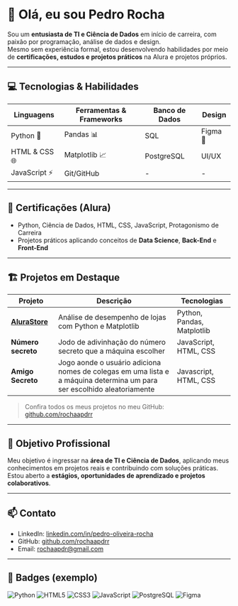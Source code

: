 # 👋 Olá, eu sou Pedro Rocha

Sou um **entusiasta de TI e Ciência de Dados** em início de carreira, com paixão por programação, análise de dados e design.  
Mesmo sem experiência formal, estou desenvolvendo habilidades por meio de **certificações, estudos e projetos práticos** na Alura e projetos próprios.

---

## 💻 Tecnologias & Habilidades

| Linguagens | Ferramentas & Frameworks | Banco de Dados | Design |
|------------|-------------------------|----------------|--------|
| Python 🐍 | Pandas 📊 | SQL | Figma 🎨 |
| HTML & CSS 🌐 | Matplotlib 📈 | PostgreSQL | UI/UX |
| JavaScript ⚡ | Git/GitHub | - | - |

---

## 🏅 Certificações (Alura)

- Python, Ciência de Dados, HTML, CSS, JavaScript, Protagonismo de Carreira 
- Projetos práticos aplicando conceitos de **Data Science**, **Back-End** e **Front-End**  

---

## 🏗️ Projetos em Destaque

| Projeto | Descrição | Tecnologias |
|---------|-----------|------------|
| **[AluraStore](https://github.com/rochaapdrr/Challenge---AluraStore)** | Análise de desempenho de lojas com Python e Matplotlib | Python, Pandas, Matplotlib |
| **Número secreto** | Jodo de adivinhação do número secreto que a máquina escolher  | JavaScript, HTML, CSS |
| **Amigo Secreto** | Jogo aonde o usuário adiciona nomes de colegas em uma lista e a máquina determina um para ser escolhido aleatoriamente | Javascript, HTML, CSS |


> Confira todos os meus projetos no meu GitHub: [github.com/rochaapdrr](https://github.com/rochaapdrr)

---

## 🎯 Objetivo Profissional

Meu objetivo é ingressar na **área de TI e Ciência de Dados**, aplicando meus conhecimentos em projetos reais e contribuindo com soluções práticas.  
Estou aberto a **estágios, oportunidades de aprendizado e projetos colaborativos**.

---

## 📫 Contato

- LinkedIn: [linkedin.com/in/pedro-oliveira-rocha](www.linkedin.com/in/pedro-oliveira-rocha)  
- GitHub: [github.com/rochaapdrr](https://github.com/rochaapdrr)  
- Email: rochaapdr@gmail.com  

---

## 🔗 Badges (exemplo)

![Python](https://img.shields.io/badge/Python-3776AB?style=for-the-badge&logo=python&logoColor=white)
![HTML5](https://img.shields.io/badge/HTML5-E34F26?style=for-the-badge&logo=html5&logoColor=white)
![CSS3](https://img.shields.io/badge/CSS3-1572B6?style=for-the-badge&logo=css3&logoColor=white)
![JavaScript](https://img.shields.io/badge/JavaScript-F7DF1E?style=for-the-badge&logo=javascript&logoColor=black)
![PostgreSQL](https://img.shields.io/badge/PostgreSQL-4169E1?style=for-the-badge&logo=postgresql&logoColor=white)
![Figma](https://img.shields.io/badge/Figma-F24E1E?style=for-the-badge&logo=figma&logoColor=white)
